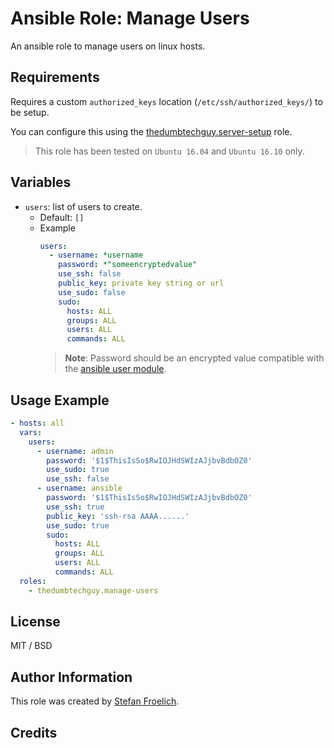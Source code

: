 # Ansible Role: Manage Users

An ansible role to manage users on linux hosts.

## Requirements

Requires a custom `authorized_keys` location (`/etc/ssh/authorized_keys/`) to be setup.

You can configure this using the [thedumbtechguy.server-setup](https://galaxy.ansible.com/thedumbtechguy/server-setup/) role.

> This role has been tested on `Ubuntu 16.04` and `Ubuntu 16.10` only.

## Variables

- `users`: list of users to create.
  - Default: `[]`
  - Example
    ```yaml
    users:
      - username: *username
        password: *"someencryptedvalue"
        use_ssh: false
        public_key: private key string or url
        use_sudo: false
        sudo:
          hosts: ALL
          groups: ALL
          users: ALL
          commands: ALL
    ```
    > **Note**: Password should be an encrypted value compatible with the [ansible user module](http://docs.ansible.com/ansible/user_module.html).


## Usage Example

```yaml
- hosts: all
  vars:
    users:
      - username: admin
        password: '$1$ThisIsSo$RwIOJHdSWIzAJjbvBdbOZ0'
        use_sudo: true
        use_ssh: false
      - username: ansible
        password: '$1$ThisIsSo$RwIOJHdSWIzAJjbvBdbOZ0'
        use_ssh: true
        public_key: 'ssh-rsa AAAA......'
        use_sudo: true
        sudo:
          hosts: ALL
          groups: ALL
          users: ALL
          commands: ALL
  roles:
    - thedumbtechguy.manage-users
```


## License

MIT / BSD

## Author Information

This role was created by [Stefan Froelich](https://thedumbtechguy.blogspot.com/).

## Credits